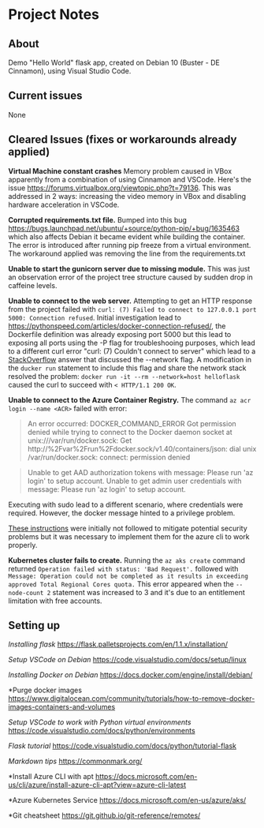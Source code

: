 # Project Notes

## About
Demo "Hello World" flask app, created on Debian 10 (Buster - DE Cinnamon), using Visual Studio Code.

## Current issues
None

## Cleared Issues (fixes or workarounds already applied)

**Virtual Machine constant crashes**
Memory problem caused in VBox apparently from a combination of using Cinnamon and VSCode. Here's the issue https://forums.virtualbox.org/viewtopic.php?t=79136. This was addressed in 2 ways: increasing the video memory in VBox and disabling hardware acceleration in VSCode.

**Corrupted requirements.txt file.**
Bumped into this bug https://bugs.launchpad.net/ubuntu/+source/python-pip/+bug/1635463 which also affects Debian it became evident while building the container. The error is introduced after running pip freeze from a virtual environment. The workaround 
applied was removing the line from the requirements.txt

**Unable to start the gunicorn server due to missing module.**
This was just an observation error of the project tree structure caused by sudden drop in caffeine levels.

**Unable to connect to the web server.**
Attempting to get an HTTP response from the project failed with `curl: (7) Failed to connect to 127.0.0.1 port 5000: Connection refused`. Initial investigation lead to https://pythonspeed.com/articles/docker-connection-refused/, the Dockerfile definition was already exposing port 5000 but this lead to exposing all ports using the -P flag for troubleshooing purposes, which lead to a different curl error "curl: (7) Couldn't connect to server" which lead to a [StackOverflow](https://stackoverflow.com/questions/41083328/what-is-the-use-of-host-and-none-network-in-docker/43873743) answer that discussed the --network flag. A modification in the `ducker run` statement to include this flag and share the network stack resolved the problem: `docker run -it --rm --network=host helloflask` caused the curl to succeed with `< HTTP/1.1 200 OK`.

**Unable to connect to the Azure Container Registry.**
The command `az acr login --name <ACR>` failed with error:

>An error occurred: DOCKER_COMMAND_ERROR
Got permission denied while trying to connect to the Docker daemon socket at unix:///var/run/docker.sock: Get http://%2Fvar%2Frun%2Fdocker.sock/v1.40/containers/json: dial unix /var/run/docker.sock: connect: permission denied

>Unable to get AAD authorization tokens with message: Please run 'az login' to setup account.
Unable to get admin user credentials with message: Please run 'az login' to setup account.

Executing with sudo lead to a different scenario, where credentials were required. However, the docker message hinted to a privilege problem.

[These instructions](https://docs.docker.com/engine/install/linux-postinstall/) were initially not followed to mitigate potential security problems but it was necessary to implement them for the azure cli to work properly.

**Kubernetes cluster fails to create.**
Running the `az aks create` command returned `Operation failed with status: 'Bad Request'.` followed with `Message: Operation could not be completed as it results in exceeding approved Total Regional Cores quota.` This error appeared when the `--node-count 2` statement was increased to 3 and it's due to an entitlement limitation with free accounts.

## Setting up

*Installing flask*
https://flask.palletsprojects.com/en/1.1.x/installation/

*Setup VSCode on Debian*
https://code.visualstudio.com/docs/setup/linux

*Installing Docker on Debian*
https://docs.docker.com/engine/install/debian/

*Purge docker images
https://www.digitalocean.com/community/tutorials/how-to-remove-docker-images-containers-and-volumes

*Setup VSCode to work with Python virtual environments*
https://code.visualstudio.com/docs/python/environments

*Flask tutorial*
https://code.visualstudio.com/docs/python/tutorial-flask

*Markdown tips*
https://commonmark.org/

*Install Azure CLI with apt
https://docs.microsoft.com/en-us/cli/azure/install-azure-cli-apt?view=azure-cli-latest

*Azure Kubernetes Service
https://docs.microsoft.com/en-us/azure/aks/

*Git cheatsheet
https://git.github.io/git-reference/remotes/
